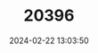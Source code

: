 ---
title: "20396"
category: "Sorex arizonae"
draft: false
date: 2024-02-22 13:03:50
languages:
  English: ["Arizona Shrew"]
---